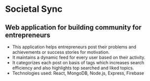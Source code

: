# Societal Sync
## Web application for building community for entrepreneurs
- This application helps entrepreneurs post their problems and achievements or success stories for motivation.
- It maintains a dynamic feed for every user based on their activity.
- It categorizes each post on basis of tags which increases search efficiency and also highlights top searched and liked topics.
- Technologies used: React, MongoDB, Node.js, Express, Firebase
